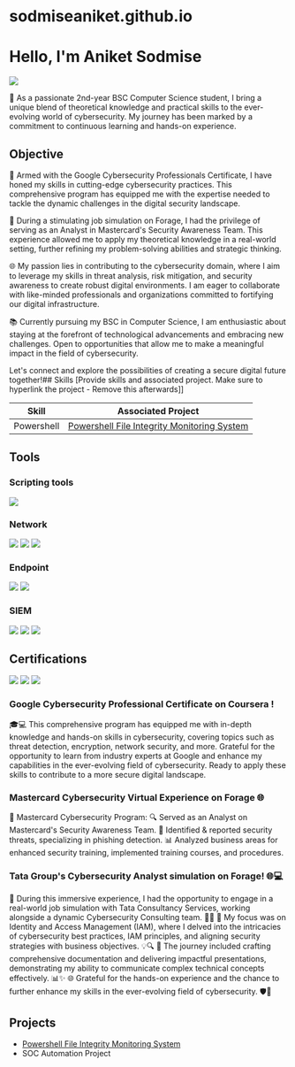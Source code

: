 # sodmiseaniket.github.io
# Hello, I'm Aniket Sodmise
<a href="https://www.linkedin.com/in/aniket-sodmise-862723265/"><img src="https://img.shields.io/badge/-LinkedIn-0072b1?&style=for-the-badge&logo=linkedin&logoColor=white" /></a>

🚀 As a passionate 2nd-year BSC Computer Science student, I bring a unique blend of theoretical knowledge and practical skills to the ever-evolving world of cybersecurity. My journey has been marked by a commitment to continuous learning and hands-on experience.

## Objective
🔐 Armed with the Google Cybersecurity Professionals Certificate, I have honed my skills in cutting-edge cybersecurity practices. This comprehensive program has equipped me with the expertise needed to tackle the dynamic challenges in the digital security landscape.

💼 During a stimulating job simulation on Forage, I had the privilege of serving as an Analyst in Mastercard's Security Awareness Team. This experience allowed me to apply my theoretical knowledge in a real-world setting, further refining my problem-solving abilities and strategic thinking.

🌐 My passion lies in contributing to the cybersecurity domain, where I aim to leverage my skills in threat analysis, risk mitigation, and security awareness to create robust digital environments. I am eager to collaborate with like-minded professionals and organizations committed to fortifying our digital infrastructure.

📚 Currently pursuing my BSC in Computer Science, I am enthusiastic about staying at the forefront of technological advancements and embracing new challenges. Open to opportunities that allow me to make a meaningful impact in the field of cybersecurity.

Let's connect and explore the possibilities of creating a secure digital future together!## Skills
[Provide skills and associated project. Make sure to hyperlink the project - Remove this afterwards]]

| Skill                                         | Associated Project         |
|-----------------------------------------------|----------------------------|
| Powershell                                    | <a href="https://github.com/sodmiseaniket/PowerShell-File-Integrity-Monitoring-FIM-System">Powershell File Integrity Monitoring System</a>|

<!--- | Network Traffic Monitoring and Attack Detection | <a href="https://google.com">Detection Lab</a>|
| Security Automation with Shuffle SOAR         | SOC Automation Lab|
| Incident Response Planning and Execution      | SOC Automation Lab|
| Case Management with TheHive                  | SOC Automation Lab|
| Scripting and Automation for Threat Mitigation | SOC Automation Lab| --->

## Tools

### Scripting tools
<div>
    <a href="https://github.com/sodmiseaniket/PowerShell-File-Integrity-Monitoring-FIM-System"> <img src="https://img.shields.io/badge/-Powershell ISE-1679A7?&style=for-the-badge&logo=Powershell &logoColor=blue" /> </a>
    
### Network
<div>
    <img src="https://img.shields.io/badge/-Wireshark-1679A7?&style=for-the-badge&logo=Wireshark&logoColor=white" />
    <img src="https://img.shields.io/badge/-Suricata-EF3B2D?&style=for-the-badge&logo=Suricata&logoColor=white" />
    <img src="https://img.shields.io/badge/-Zeek-777BB4?&style=for-the-badge&logo=Zeek&logoColor=white" />
</div>

### Endpoint
<div>
    <img src="https://img.shields.io/badge/-Microsoft_Defender_for_Endpoint-00A4EF?&style=for-the-badge&logo=Microsoft&logoColor=white" />
    <img src="https://img.shields.io/badge/-Velociraptor-4B275F?&style=for-the-badge&logo=Velociraptor&logoColor=white" />
</div>

### SIEM
<div>
    <img src="https://img.shields.io/badge/-Microsoft_Sentinel-0078D4?&style=for-the-badge&logo=Microsoft&logoColor=white" />
    <img src="https://img.shields.io/badge/-Splunk-000000?&style=for-the-badge&logo=Splunk&logoColor=white" />
    <img src="https://img.shields.io/badge/-Elastic-005571?&style=for-the-badge&logo=Elastic&logoColor=white" />
</div>

## Certifications

<div>
<a href="https://coursera.org/share/0034c9724435621a020c9dce0b76362f"><img src="https://img.shields.io/badge/-Google Cybersecurity Professional Certificate-007ACC?&style=for-the-badge&logo=Google&logoColor=white" /></a>
<a href="https://www.theforage.com/simulations/mastercard/cybersecurity-t8ye
"><img src="https://img.shields.io/badge/-Mastercard Cybersecurity Virtual Experience-white?&style=for-the-badge&logo=MasterCard&logoColor=yellow" /></a>
<a href="https://www.theforage.com/simulations/tata/cybersecurity-sbda
"><img src="https://img.shields.io/badge/-Tata Group's Cybersecurity Analyst simulation-000080?&style=for-the-badge&logo=Tata&logoColor=white" /></a>

</div>

### Google Cybersecurity Professional Certificate on Coursera ! 
🎓💻 This comprehensive program has equipped me with in-depth knowledge and hands-on skills in cybersecurity, covering topics such as threat detection, encryption, network security, and more. Grateful for the opportunity to learn from industry experts at Google and enhance my capabilities in the ever-evolving field of cybersecurity. Ready to apply these skills to contribute to a more secure digital landscape.

### Mastercard Cybersecurity Virtual Experience on Forage 🌐

🔐 Mastercard Cybersecurity Program:
🔍 Served as an Analyst on Mastercard's Security Awareness Team.
👊 Identified & reported security threats, specializing in phishing detection.
📊 Analyzed business areas for enhanced security training, implemented training courses, and procedures.

### Tata Group's Cybersecurity Analyst simulation on Forage! 🌐💻

🚀 During this immersive experience, I had the opportunity to engage in a real-world job simulation with Tata Consultancy Services, working alongside a dynamic Cybersecurity Consulting team. 🤝💼
🔐 My focus was on Identity and Access Management (IAM), where I delved into the intricacies of cybersecurity best practices, IAM principles, and aligning security strategies with business objectives. 💡🔍
📑 The journey included crafting comprehensive documentation and delivering impactful presentations, demonstrating my ability to communicate complex technical concepts effectively. 📊✨
🌐 Grateful for the hands-on experience and the chance to further enhance my skills in the ever-evolving field of cybersecurity. 🛡️💪



## Projects
- <a href="https://github.com/sodmiseaniket/PowerShell-File-Integrity-Monitoring-FIM-System">Powershell File Integrity Monitoring System</a>
- SOC Automation Project


